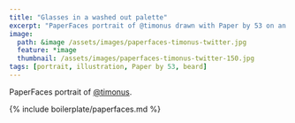 ```yaml
---
title: "Glasses in a washed out palette"
excerpt: "PaperFaces portrait of @timonus drawn with Paper by 53 on an iPad."
image: 
  path: &image /assets/images/paperfaces-timonus-twitter.jpg 
  feature: *image
  thumbnail: /assets/images/paperfaces-timonus-twitter-150.jpg
tags: [portrait, illustration, Paper by 53, beard]
---
```


PaperFaces portrait of [@timonus](http://twitter.com/timonus).

{% include boilerplate/paperfaces.md %}
